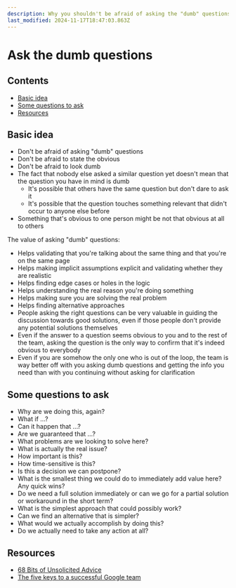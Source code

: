 ```yaml
---
description: Why you shouldn't be afraid of asking the "dumb" questions
last_modified: 2024-11-17T18:47:03.863Z
---
```


# Ask the dumb questions

## Contents

-   [Basic idea](#basic-idea)
-   [Some questions to ask](#some-questions-to-ask)
-   [Resources](#resources)

## Basic idea

-   Don't be afraid of asking "dumb" questions
-   Don't be afraid to state the obvious
-   Don't be afraid to look dumb
-   The fact that nobody else asked a similar question yet doesn't mean that the question you have in mind is dumb
    -   It's possible that others have the same question but don't dare to ask it
    -   It's possible that the question touches something relevant that didn't occur to anyone else before
-   Something that's obvious to one person might be not that obvious at all to others

The value of asking "dumb" questions:

-   Helps validating that you're talking about the same thing and that you're on the same page
-   Helps making implicit assumptions explicit and validating whether they are realistic
-   Helps finding edge cases or holes in the logic
-   Helps understanding the real reason you're doing something
-   Helps making sure you are solving the real problem
-   Helps finding alternative approaches
-   People asking the right questions can be very valuable in guiding the discussion towards good solutions, even if those people don't provide any potential solutions themselves
-   Even if the answer to a question seems obvious to you and to the rest of the team, asking the question is the only way to confirm that it's indeed obvious to everybody
-   Even if you are somehow the only one who is out of the loop, the team is way better off with you asking dumb questions and getting the info you need than with you continuing without asking for clarification

## Some questions to ask

-   Why are we doing this, again?
-   What if ...?
-   Can it happen that ...?
-   Are we guaranteed that ...?
-   What problems are we looking to solve here?
-   What is actually the real issue?
-   How important is this?
-   How time-sensitive is this?
-   Is this a decision we can postpone?
-   What is the smallest thing we could do to immediately add value here? Any quick wins?
-   Do we need a full solution immediately or can we go for a partial solution or workaround in the short term?
-   What is the simplest approach that could possibly work?
-   Can we find an alternative that is simpler?
-   What would we actually accomplish by doing this?
-   Do we actually need to take any action at all?

## Resources

-   [68 Bits of Unsolicited Advice](https://kk.org/thetechnium/68-bits-of-unsolicited-advice/)
-   [The five keys to a successful Google team](https://web.archive.org/web/20221221183223/https://rework.withgoogle.com/blog/five-keys-to-a-successful-google-team/)
